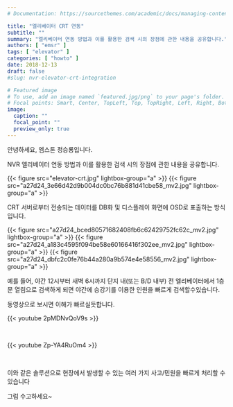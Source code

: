 ```yaml
---
# Documentation: https://sourcethemes.com/academic/docs/managing-content/

title: "엘리베이터 CRT 연동"
subtitle: ""
summary: "엘리베이터 연동 방법과 이를 활용한 검색 시의 장점에 관한 내용을 공유합니다."
authors: [ "emsr" ]
tags: [ "elevator" ]
categories: [ "howto" ]
date: 2018-12-13
draft: false
#slug: nvr-elevator-crt-integration

# Featured image
# To use, add an image named `featured.jpg/png` to your page's folder.
# Focal points: Smart, Center, TopLeft, Top, TopRight, Left, Right, BottomLeft, Bottom, BottomRight.
image:
  caption: ""
  focal_point: ""
  preview_only: true
---
```


안녕하세요, 엠스톤 정승룡입니다.

NVR 엘리베이터 연동 방법과 이를 활용한 검색 시의 장점에 관한 내용을 공유합니다.

{{< figure src="elevator-crt.jpg" lightbox-group="a" >}}
{{< figure src="a27d24_3e66d42d9b004dc0bc76b881d41cbe58_mv2.jpg"
           lightbox-group="a" >}}

CRT 서버로부터 전송되는 데이터를 DB화 및 디스플레이 화면에 OSD로 표출하는 방식입니다.

{{< figure src="a27d24_bced80571682408fb6c62429752fc62c_mv2.jpg"
           lightbox-group="a" >}}
{{< figure src="a27d24_a183c4595f094be58e60166416f302ee_mv2.jpg"
           lightbox-group="a" >}}
{{< figure src="a27d24_dbfc2c0fe76b44a280a9b574e4e58556_mv2.jpg"
           lightbox-group="a" >}}

예를 들어, 야간 12시부터 새벽 6시까지 단지 내(또는 B/D 내부) 전 엘리베이터에서 1층 문 열림으로 검색하게 되면 야간에 승강기를 이용한 인원을 빠르게 검색할수있습니다.

동영상으로 보시면 이해가 빠르실듯합니다.

{{< youtube 2pMDNvQoV9s >}}

&nbsp;

{{< youtube Zp-YA4RuOm4 >}}

&nbsp;

이와 같은 솔루션으로 현장에서 발생할 수 있는 여러 가지 사고/민원을 빠르게 처리할 수 있습니다

그럼 수고하세요~
